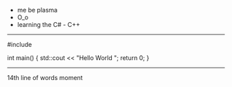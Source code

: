 - me be plasma
- O_o
- learning the C# - C++
------------------------------
#include <iostream>
 
int main() 
{
  std::cout << "Hello World ";
  return 0;
}

------------------------------
14th line of words moment
